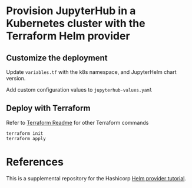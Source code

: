 # Provision JupyterHub in a Kubernetes cluster with the Terraform Helm provider



## Customize the deployment

Update `variables.tf` with the k8s namespace, and JupyterHelm chart version.

Add custom configuration values to `jupyterhub-values.yaml`

## Deploy with Terraform

Refer to [Terraform Readme](../README.md) for other Terraform commands
```
terraform init
terraform apply
```


# References
This is a supplemental repository for the Hashicorp [Helm provider tutorial](https://developer.hashicorp.com/terraform/tutorials/kubernetes/helm-provider).
